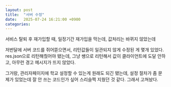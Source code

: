 ```yaml
---
layout: post
title:  "서버 수정"
date:   2025-07-24 16:21:00 +0900
categories: 
---
```

서비스 탈퇴 후 재가입할 때, 일정기간 재가입을 막는데, 
값처리는 바뀌지 않았는데

저번달에 서버 코드를 쥐어뜯으면서, 리턴값들이 일관되지 않게 수정된 게 몇개 있었다.
res.json으로 리턴해줬어야 됐는데, 그냥 쌩으로 리턴해서 값이 클라이언트에 도달 안하고, 아무런 경고 메시지가 뜨지 않았다.

그거랑, 관리자페이지에 학교 설정할 수 있는게 
원래도 되긴 됐는데, 설정 절차가 좀 문제가 있었는데
잘 안 쓰는 코드인가 싶어 스리슬쩍 지웠던 것 같다. 
그래서 고쳐놨다.